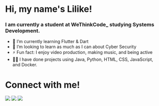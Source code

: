 # Hi, my name's Lilike!

### I am currently a student at WeThinkCode_ studying Systems Development.

- 🌱 I’m currently learning Flutter & Dart
- 🤔 I’m looking to learn as much as I can about Cyber Security
- ⚡ Fun fact: I enjoy video production, making music, and being active
- 👨‍🍳 I have done projects using Java, Python, HTML, CSS, JavaScript, and Docker.

# Connect with me!
[<img src="![pngimg com - gmail_logo_PNG12](https://github.com/lilikenel/lilikenel/assets/95313884/f3a9f04a-7d82-45ce-8768-ae82db46261f)" />](lilike.nel@gmail.com)
[<img src="images/linkedin.png" />](https://www.linkedin.com/in/lilikenel/)
[<img src="images/twitter.png" />](https://twitter.com/lilikenel)


